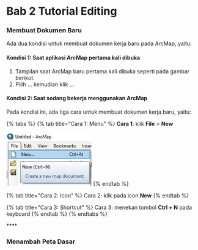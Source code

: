 # Bab 2 Tutorial Editing

### Membuat Dokumen Baru

Ada dua kondisi untuk membuat dokumen kerja baru pada ArcMap, yaitu:

#### Kondisi 1: Saat aplikasi ArcMap pertama kali dibuka

1. Tampilan saat ArcMap baru pertama kali dibuka seperti pada gambar berikut.
2. Pilih ... kemudian klik ...

#### Kondisi 2: Saat sedang bekerja menggunakan ArcMap

Pada kondisi ini, ada tiga cara untuk membuat dokumen kerja baru, yaitu:

{% tabs %}
{% tab title="Cara 1: Menu" %}
**Cara 1**: klik **File** &gt; **New**

![Cara 1: File kemudian New...](../.gitbook/assets/file-new.jpg)
{% endtab %}

{% tab title="Cara 2: Icon" %}
Cara 2: klik pada icon **New**
{% endtab %}

{% tab title="Cara 3: Shortcut" %}
Cara 3: menekan tombol **Ctrl + N** pada keyboard
{% endtab %}
{% endtabs %}

\*\*\*\*

### Menambah Peta Dasar





